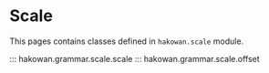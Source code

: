 # Scale

This pages contains classes defined in `hakowan.scale` module.

::: hakowan.grammar.scale.scale
::: hakowan.grammar.scale.offset
